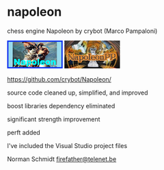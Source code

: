 # napoleon
 
chess engine Napoleon by crybot (Marco Pampaloni)

![alt tag](https://raw.githubusercontent.com/FireFather/napoleon/master/napoleon.bmp)
![alt tag](https://raw.githubusercontent.com/FireFather/napoleon/master/napoleonpp.bmp)

https://github.com/crybot/Napoleon/

source code cleaned up, simplified, and improved

boost libraries dependency eliminated

significant strength improvement

perft added

I've included the Visual Studio project files

Norman Schmidt firefather@telenet.be
